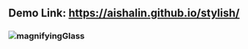 ## Demo Link: https://aishalin.github.io/stylish/

### ![magnifyingGlass](https://raw.github.com/AishaLin/stylish/master/screenshot/magnifyingGlass.png)
